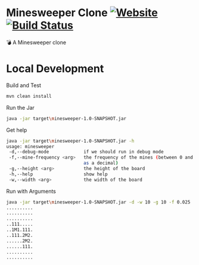 # Minesweeper Clone [![Website](https://img.shields.io/badge/yes-this_is_patrick-00A5C9.svg)](http://www.yesthisispatrick.com) [![Build Status](https://travis-ci.org/pevargas/minesweeper.svg?branch=master)](https://travis-ci.org/pevargas/minesweeper) 
:bomb: A Minesweeper clone 

# Local Development
Build and Test
```bash
mvn clean install
```

Run the Jar
```bash
java -jar target\minesweeper-1.0-SNAPSHOT.jar
```

Get help
```bash
java -jar target\minesweeper-1.0-SNAPSHOT.jar -h
usage: minesweeper
 -d,--debug-mode             if we should run in debug mode
 -f,--mine-frequency <arg>   the frequency of the mines (between 0 and 1
                             as a decimal)
 -g,--height <arg>           the height of the board
 -h,--help                   show help
 -w,--width <arg>            the width of the board
```

Run with Arguments
```bash
java -jar target\minesweeper-1.0-SNAPSHOT.jar -d -w 10 -g 10 -f 0.025
..........
..........
..........
..111.....
..1M1.111.
..111.2M2.
......2M2.
......111.
..........
..........
```
```


